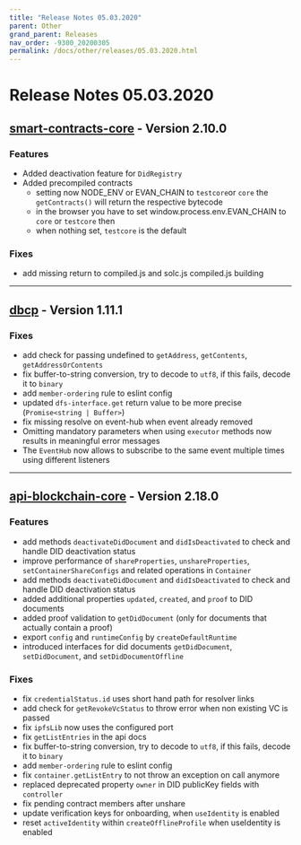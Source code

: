 ```yaml
---
title: "Release Notes 05.03.2020"
parent: Other
grand_parent: Releases
nav_order: -9300_20200305
permalink: /docs/other/releases/05.03.2020.html
---
```


# Release Notes 05.03.2020

## [smart-contracts-core](https://github.com/evannetwork/smart-contracts-core) - Version 2.10.0
### Features
- Added deactivation feature for `DidRegistry`
- Added precompiled contracts
  - setting now NODE_ENV or EVAN_CHAIN to `testcore`or `core` the `getContracts()` will return the respective bytecode
  - in the browser you have to set window.process.env.EVAN_CHAIN to `core` or `testcore` then
  - when nothing set, `testcore` is the default

### Fixes
- add missing return to compiled.js and solc.js compiled.js building

-------------

## [dbcp](https://github.com/evannetwork/dbcp) - Version 1.11.1
### Fixes
- add check for passing undefined to `getAddress`, `getContents`, `getAddressOrContents`
- fix buffer-to-string conversion, try to decode to `utf8`, if this fails, decode it to `binary`
- add `member-ordering` rule to eslint config
- updated `dfs-interface.get` return value to be more precise (`Promise<string | Buffer>`)
- fix missing resolve on event-hub when event already removed
- Omitting mandatory parameters when using `executor` methods now results in meaningful error messages
- The `EventHub` now allows to subscribe to the same event multiple times using different listeners

-------------

## [api-blockchain-core](https://github.com/evannetwork/api-blockchain-core) - Version 2.18.0
### Features
- add methods `deactivateDidDocument` and `didIsDeactivated` to check and handle DID deactivation status
- improve performance of `shareProperties`, `unshareProperties`, `setContainerShareConfigs` and related operations in `Container`
- add methods `deactivateDidDocument` and `didIsDeactivated` to check and handle DID deactivation status
- added additional properties `updated`, `created`, and `proof` to DID documents
- added proof validation to `getDidDocument` (only for documents that actually contain a proof)
- export `config` and `runtimeConfig` by `createDefaultRuntime`
- introduced interfaces for did documents `getDidDocument`, `setDidDocument`, and `setDidDocumentOffline`

### Fixes
- fix `credentialStatus.id` uses short hand path for resolver links
- add check for `getRevokeVcStatus` to throw error when non existing VC is passed
- fix `ipfsLib` now uses the configured port
- fix `getListEntries` in the api docs
- fix buffer-to-string conversion, try to decode to `utf8`, if this fails, decode it to `binary`
- add `member-ordering` rule to eslint config
- fix `container.getListEntry` to not throw an exception on call anymore
- replaced deprecated property `owner` in DID publicKey fields with `controller`
- fix pending contract members after unshare
- update verification keys for onboarding, when `useIdentity` is enabled
- reset `activeIdentity` within `createOfflineProfile` when useIdentity is enabled
